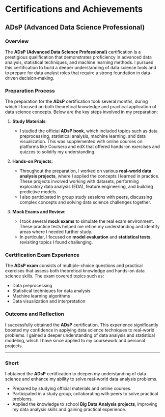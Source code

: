 # Certifications and Achievements

## ADsP (Advanced Data Science Professional)

### Overview
The **ADsP (Advanced Data Science Professional)** certification is a prestigious qualification that demonstrates proficiency in advanced data analysis, statistical techniques, and machine learning methods. I pursued this certification to build a deeper understanding of data science tools and to prepare for data analyst roles that require a strong foundation in data-driven decision-making.

### Preparation Process
The preparation for the **ADsP** certification took several months, during which I focused on both theoretical knowledge and practical application of data science concepts. Below are the key steps involved in my preparation:

1. **Study Materials**:
   - I studied the official **ADsP book**, which included topics such as data preprocessing, statistical analysis, machine learning, and data visualization. This was supplemented with online courses on platforms like Coursera and edX that offered hands-on exercises and quizzes to solidify my understanding.

2. **Hands-on Projects**:
   - Throughout the preparation, I worked on various **real-world data analysis projects**, where I applied the concepts I learned in practice. These projects involved working with datasets, performing exploratory data analysis (EDA), feature engineering, and building predictive models.
   - I also participated in group study sessions with peers, discussing complex concepts and solving data science challenges together.

3. **Mock Exams and Review**:
   - I took several **mock exams** to simulate the real exam environment. These practice tests helped me refine my understanding and identify areas where I needed further study. 
   - In particular, I focused on **model evaluation** and **statistical tests**, revisiting topics I found challenging.

### Certification Exam Experience
The **ADsP exam** consists of multiple-choice questions and practical exercises that assess both theoretical knowledge and hands-on data science skills. The exam covered topics such as:
- Data preprocessing
- Statistical techniques for data analysis
- Machine learning algorithms
- Data visualization and interpretation

### Outcome and Reflection
I successfully obtained the **ADsP** certification. This experience significantly boosted my confidence in applying data science techniques to real-world problems. I gained a deeper understanding of data analysis and statistical modeling, which I have since applied to my coursework and personal projects.

---
### Short
I obtained the **ADsP** certification to deepen my understanding of data science and enhance my ability to solve real-world data analysis problems.  
- Prepared by studying official materials and online courses.  
- Participated in a study group, collaborating with peers to solve practical problems.  
- Applied the knowledge to school **Big Data Analysis projects**, improving my data analysis skills and gaining practical experience.


